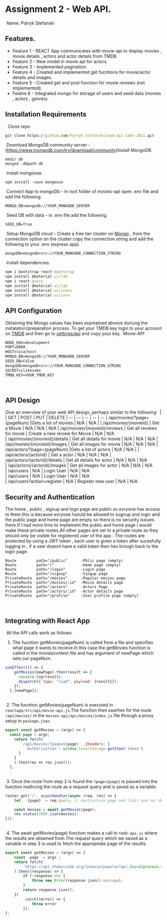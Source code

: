 # Assignment 2 - Web API.
​
Name: Patryk Stefanski
​
## Features.
 + Feature 1 - REACT App communicates with movie-api to display movies , movie details , actors and actor details from TMDB.
 + Feature 2 - New model in movie api for actors.
 + Feature 3 - Implemented pagination.
 + Feature 4 - Created and implemented get fucntions for movie/actor details and images.
 + Feature 5 - Created get and post function for movie reviews (not implemented).
 + Featire 6 - Integrated mongo for storage of users and seed data (movies , actors , genres).
​
## Installation Requirements
​
​
Clone repo
​
```bat
git clone https://github.com/Patryk-Stefanski/wad-api-labs-2021.git
```
​
Download  MongoDB community server  - (https://www.mongodb.com/try/download/community)
​
Install MongoDB. 
 ``` 
 mkdir db
 mongod -dbpath db
 ```
​
Install mongoose.
 ```
 npm install -save mongoose
```
​
Connect App to mongoDb - In root folder of movies-api open .env file and add the following.
```
MONGO_DB=mongodb://YOUR_MONGODB_SERVER
```
​
Seed DB with data - in .env file add the following.
```
SEED_DB=True
```
​
Setup MongoDB cloud  - Create a free tier cluster on [Mongo]( https://cloud.mongodb.com/)  , from the connection option on the cluster copy the connection string and add the following to your .env (express app).
```
mongoDB=mongodb+srv://YOUR_MONGODB_CONNECTION_STRING
```
​
Install dependencies.
```bat
npm i bootstrap react-bootstrap
npm install @material-ui/lab
npm i react-query
npm install @material-ui/lab
npm install @material-ui/icons
npm install @material-ui/core
```





## API Configuration
Obtaining the Mongo values has been expmained abvove duriung the instalation/preperation process .To get your TMDB key login to your account on [TMDB](https://www.themoviedb.org/login) and then go to [settings/api](https://www.themoviedb.org/settings/api) and copy your key.
​
Movie-API
```bat
NODE_ENV=development
PORT=8080
HOST=localhost
MONGO_DB=mongodb://YOUR_MONGODB_SERVER
SEED_DB=False
mongoDB=mongodb+srv://YOUR_MONGODB_CONNECTION_STRING
SECRET=ilikecake
TMDB_KEY=YOUR_TMDB_KEY
```
​
## API Design
Give an overview of your web API design, perhaps similar to the following: 
​
|  |  GET | POST | PUT | DELETE
| -- | -- | -- | -- | -- 
| /api/movies/?page={pageNum} |Gets a list of movies | N/A | N/A |
| /api/movies/{movieid} | Get a Movie | N/A | N/A | N/A
| /api/movies/{movieid}/reviews | Get all reviews for movie | Create a new review for Movie | N/A | N/A  
| /api/movies/{movieid}/details | Get all details for movie | N/A | N/A | N/A 
| /api/movies/{movieid}/images | Get all images for movie | N/A | N/A | N/A 
| /api/actors/?page={pageNum} |Gets a list of actors | N/A | N/A |
| /api/actors/{actorid} | Get a actor | N/A | N/A | N/A
| /api/actors/{actorid}/details | Get all details for actor | N/A | N/A | N/A  
| /api/actors/{actorid}/images | Get all images for actor | N/A | N/A | N/A  
| /api/users | N/A | Login User | N/A | N/A  
| /api/users | N/A | Login User | N/A | N/A  
| /api/users?action=register | N/A | Register new user | N/A | N/A
​
## Security and Authentication
The home , public , signup and logn page are public so evryone has access to them this is because evryone hsould be allowed to sugnup and login and the public page and home page are empty so there is no security issiues there.If I had more time to implement the public and home page I would make these private routes.All other pages are set to a private route as they should only be visible for registered user of the app . The routes are protected by using a JWT token , each user is given a token after sucesfully logging in , if a user doesnt have a valid token then hes brough back to the login page.

```
Route         path="/public"      -Pblic page (empty)
Route         path="/"            -Home page (empty)
Route         path="/login"       -Login page
Route         path="/signup"      -Singup page
PrivateRoute  path="/movies"      -Popular movies page
PrivateRoute  path="/movies/:id"  -Movie details page
PrivateRoute  path="/actors"      -Actors Page
PrivateRoute  path="/actors/:id"  -Actor details page
PrivateRoute  path="/profile"     -User profile page (empty)
```

​
## Integrating with React App
​
All the API calls work as follows:
​
1. The fucntion getMovies(pageNum) is called from a file and specifies what page it wants to recieve.In this case the getMovies function is called in the moviescontext file and has argument of newPage which sets our pageNum.
~~~Javascript
useEffect(() => {
    getMovies(newPage).then(result => {
      console.log(result);
      dispatch({ type: "load", payload: {result}});
    });
  },[newPage]);
​
~~~
​
2. The fucntion getMovies(pageNum) is executed in  `reactapp/src/api/movie-api.js`.The function then searhes for the route `/api/movies/` in  the `movies-api/api/movies/index.js` file through a proxy setup in `package.json`.
~~~Javascript
export const getMovies = (args) => {
  const page = args;
    return fetch(
       `/api/movies/?page=${page}` ,{headers: {
         'Authorization': window.localStorage.getItem('token')
      }
    }
    ).then(res => res.json());
  };
​
~~~
​
3. Once the route from step 2 is found the `?page={page}` is passed into the function mathcing the route as a request query and is saved as a variable.
~~~Javascript
router.get('/', asyncHandler(async (req, res) => {
    let   {page}  = req.query; // destructure page and limit and set default values

    const movies = await getMovies(page);
    res.status(200).json(movies);
}));
​
~~~
​
4. The await getMovies(page) function makes a call to `tmdb-api.js` where the results are obtained from.The request query which we saved as a variable  in step 3 is used to fetch the appropriate page of the results.
~~~Javascript
export const getMovies = (args) => {
    const  page  = args ;
    return fetch(
        `https://api.themoviedb.org/3/movie/popular?api_key=${process.env.TMDB_KEY}&language=en-US&page=${page}`
    ).then((response) => {
        if (!response.ok) {
            throw new Error(response.json().message);
        }
        return response.json();
    })
        .catch((error) => {
            throw error
        });
};
~~~
​

